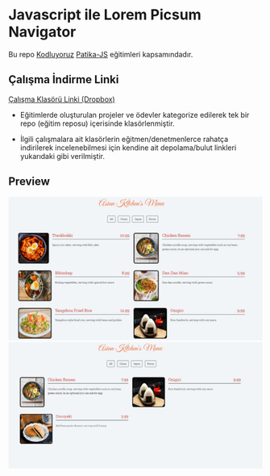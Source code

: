 # Javascript ile Lorem Picsum Navigator

Bu repo [Kodluyoruz](https://www.kodluyoruz.org) [Patika-JS](https://app.patika.dev/courses/javascript) eğitimleri kapsamındadır.

## Çalışma İndirme Linki

[Çalışma Klasörü Linki (Dropbox)](https://www.dropbox.com/sh/22u6ww6a9lt4rlr/AAAnjjBgEPF1Dp9SVecTX0tJa?dl=0)

* Eğitimlerde oluşturulan projeler ve ödevler kategorize edilerek tek bir repo (eğitim reposu) içerisinde klasörlenmiştir.

* İlgili çalışmalara ait klasörlerin eğitmen/denetmenlerce rahatça indirilerek incelenebilmesi için kendine ait depolama/bulut linkleri yukarıdaki gibi verilmiştir.

## Preview

![echo-emrealper](media/ss-01.jpg)
![echo-emrealper](media/ss-02.jpg)
